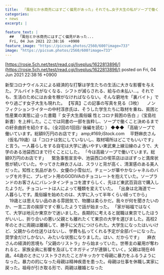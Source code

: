 ```yaml
---
title:  「風俗とか水商売にはすごく偏見があった」それでも…女子大生の私がソープで働く道を選んだワケ 
categories:
- news
excerpt: |
  
feature_text: |
  ##  「風俗とか水商売にはすごく偏見があった...
  Fri, 04 Jun 2021 22:38:16  +0900
feature_image: "https://picsum.photos/2560/600?image=733"
image: "https://picsum.photos/2560/600?image=733"
---
```


[https://rosie.5ch.net/test/read.cgi/liveplus/1622813896/](https://rosie.5ch.net/test/read.cgi/liveplus/1622813896/)
posted on Fri, 04 Jun 2021 22:38:16  +0900

<!--more-->

新型コロナウイルスによる経済的な打撃は学生たちの生活に大きな影響を与えた。アルバイト先がなくなる、シフトが減らされる、給与の未払い…。それでも、生活のためにはお金を稼がなければならない。そんな窮地を「裏バイト」でやり過ごす女子大生も現れた。 【写真】この記事の写真を見る（3枚） 　ノンフィクションライターの中村淳彦氏は、そうした学生たちに取材を重ね、貧困と性産業の実態に迫った書籍『 女子大生風俗嬢 性とコロナ貧困の告白 』（宝島社新書）を上梓した。ここでは同書の一部を抜粋し、ソープで働くこと決めるまでの紆余曲折を紹介する。（全2回の1回目/ 後編を読む ） ◆◆◆ 「高級ソープで働いています。総額9万円のお店です」 amp;#169;iStock.com 　平野麻衣さん（仮名/19歳）は「コロナは気にしていないし、取材場所はどこでもいいです」と言う。一人暮らしをする自宅は大学に通いやすい東武東上線沿線のようで、大学のある池袋西口まで行くことにした。 「今は高級ソープで働いています。総額9万円のお店です」 　緊急事態宣言中、池袋西口の喫茶店はほぼずっと満席状態が続いていた。やってきた麻衣さんは、スラリと背が高く、清潔感のある美人だった。知性と気品があり、女優の小雪似だ。チェーンが華やかなシャネルのバッグを片手に、プレゼント用のGODIVAのチョコレートを抱えていた。ソープランドのお客さんにバレンタインチョコを渡すらしく、先ほど東武百貨店で購入したようだ。チョコレートは人によって種類を変えていた。 「出身は北海道で一人暮らしです。風俗嬢を始めたのは、大学に入って半年くらい経ってから」 　19歳とは思えない品のある雰囲気で、物腰は柔らかだ。我々が何を聞きたいのか、一言二言の挨拶ですぐ察したようで話が始まった。 「家が裕福ではなくて、大学は地元か東京かで迷いました。長期的に考えると就職は東京でしたほうがいいし、折り合いの悪い父親とも離れたくて東京の大学を選びました。高校2年のときに両親は離婚して、勝手に父方につけられた。大学生になったはいいけど、父親からの仕送りはないし、学費も払ってくれる予定が全部パーになった。奨学金だけしかない、みたいな状態になりました。はい、だからです」 　麻衣さんの経済的苦境も「父親のリストラ」から始まっていた。世帯主の雇用が奪われると、家族全員に影響を及ぼしてネガティブが連鎖していく。父親は現在46歳。44歳のときにリストラされたことがキッカケで母親に暴力をふるうようになった。暴力の的になった母親は精神疾患を患った。母親は仕事を休職し実家に戻った。祖母が引き取る形で、両親は離婚となった
